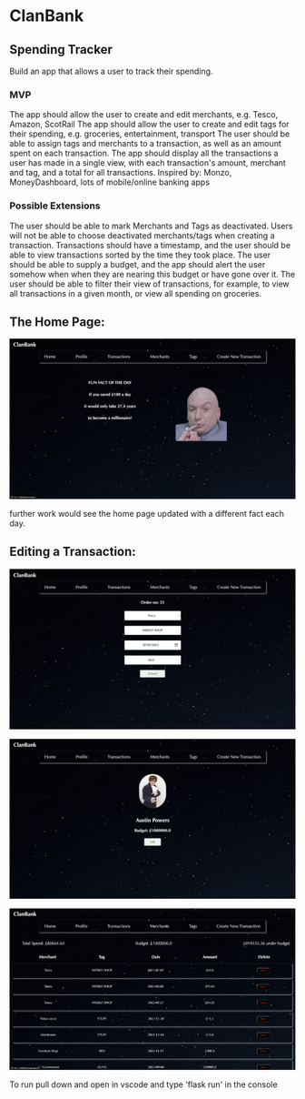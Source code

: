  # ClanBank

## Spending Tracker
Build an app that allows a user to track their spending.

### MVP
The app should allow the user to create and edit merchants, e.g. Tesco, Amazon, ScotRail
The app should allow the user to create and edit tags for their spending, e.g. groceries, entertainment, transport
The user should be able to assign tags and merchants to a transaction, as well as an amount spent on each transaction.
The app should display all the transactions a user has made in a single view, with each transaction's amount, merchant and tag, and a total for all transactions.
Inspired by:
Monzo, MoneyDashboard, lots of mobile/online banking apps

### Possible Extensions
The user should be able to mark Merchants and Tags as deactivated. Users will not be able to choose deactivated merchants/tags when creating a transaction.
Transactions should have a timestamp, and the user should be able to view transactions sorted by the time they took place.
The user should be able to supply a budget, and the app should alert the user somehow when when they are nearing this budget or have gone over it.
The user should be able to filter their view of transactions, for example, to view all transactions in a given month, or view all spending on groceries.





## The Home Page:
![Home page](static/screenshots/home_page.png?raw=true "Home Page")

further work would see the home page updated with a different fact each day.



    

   
## Editing a Transaction:
![Edit Transaction](static/screenshots/edit_transaction.png?raw=true "Edit Transaction")




 









![Profile Page](static/screenshots/profile.png?raw=true "Profile Page")



![Transactions](static/screenshots/transactions.png?raw=true "Transactions")

To run pull down and open in vscode and type 'flask run' in the console